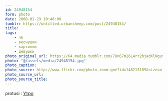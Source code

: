 ```yaml
---
id: 24948154
form: photo
date: 2008-01-29 10:46:00
tumblr: https://untitled.urbansheep.com/post/24948154/
title:
tags:
    - чб
    - веснушки
    - картинки
    - девушки
photo_original_url: https://64.media.tumblr.com/78n67m26L4rr2bjadXlNguxr_540.jpg
photo: "@/assets/media/24948154.jpg"
photo_caption:
photo_source: http://www.flickr.com/photo_zoom.gne?id=148213189&size=o
photo_source_url:
photo_source_title:
---
```


<p>protusi : <a href="http://www.flickr.com/photos/protusi/148213189/">Утро</a></p>
